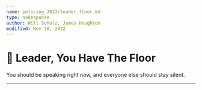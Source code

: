 ```yaml
---
name: policing_2022/leader_floor.md
type: noResponse
author: Will Schulz, James Houghton
modified: Nov 30, 2022
---
```


# 📣 Leader, You Have The Floor

You should be speaking right now, and everyone else should stay silent.

---
